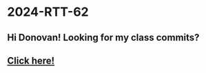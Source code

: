 # 2024-RTT-62

## Hi Donovan! Looking for my class commits? 

## [Click here!](https://github.com/lengtran/2024-RTT-62-Leng/tree/main/java-classwork/Java%20Classwork/src/main/java/org/example "Leng's Classwork")
